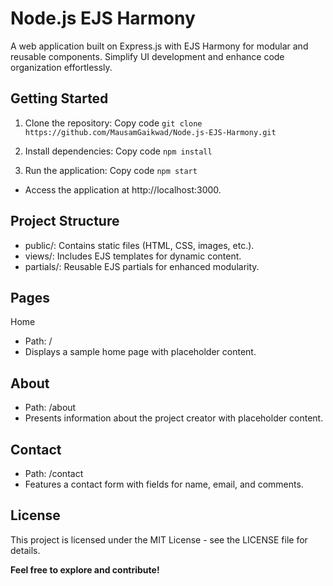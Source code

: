 # Node.js EJS Harmony
A web application built on Express.js with EJS Harmony for modular and reusable components. Simplify UI development and enhance code organization effortlessly.

## Getting Started
1. Clone the repository:
Copy code
``git clone https://github.com/MausamGaikwad/Node.js-EJS-Harmony.git``

2. Install dependencies:
Copy code
``npm install``

3. Run the application:
Copy code
``npm start``

* Access the application at http://localhost:3000.

## Project Structure
* public/: Contains static files (HTML, CSS, images, etc.).
* views/: Includes EJS templates for dynamic content.
* partials/: Reusable EJS partials for enhanced modularity.

## Pages
Home
* Path: /
* Displays a sample home page with placeholder content.

## About
* Path: /about
* Presents information about the project creator with placeholder content.

## Contact
* Path: /contact
* Features a contact form with fields for name, email, and comments.

## License
This project is licensed under the MIT License - see the LICENSE file for details.

**Feel free to explore and contribute!**

